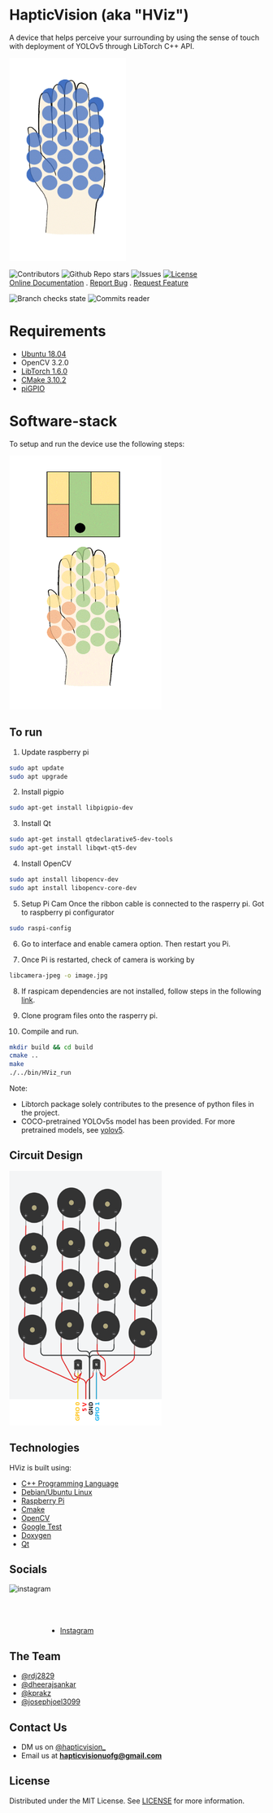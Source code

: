 # HapticVision (aka "HViz")
A device that helps perceive your surrounding by using the sense of touch with deployment of YOLOv5 through LibTorch C++ API.

<img src="https://github.com/Haptic-Vision/haptic_vision/blob/main/extras/Documentation/pulsating.gif" width="230" height="400">

![Contributors](https://img.shields.io/github/contributors/Haptic-Vision/haptic_vision?style=for-the-badge)
![Github Repo stars](https://img.shields.io/github/stars/Haptic-Vision/haptic_vision?style=for-the-badge)
![Issues](https://img.shields.io/github/issues-raw/Haptic-Vision/haptic_vision?style=for-the-badge)
[![License](https://img.shields.io/badge/license-MIT-green?style=for-the-badge)](https://github.com/Haptic-Vision/haptic_vision/blob/main/LICENSE)
 <br />
   <a href="https://haptic-vision.github.io/hviz.gihub.io/index.html">Online Documentation</a>
    .
   <a href="https://github.com/MataPOS/matapos/issues">Report Bug</a>
    .
   <a href="https://github.com/MataPOS/matapos/issues">Request Feature</a>
 <br />

 ![Branch checks state](https://img.shields.io/github/checks-status/Haptic-Vision/haptic_vision/main?style=flat-square)
![Commits reader](https://img.shields.io/github/commit-activity/m/Haptic-Vision/haptic_vision?style=flat-square)

# Requirements
- [Ubuntu 18.04](https://www.instructables.com/Install-Ubuntu-18044-LTS-on-Your-Raspberry-Pi-Boar/)
- OpenCV 3.2.0
- [LibTorch 1.6.0](https://download.pytorch.org/libtorch/nightly/cpu/libtorch-shared-with-deps-latest.zip)
- [CMake 3.10.2](https://askubuntu.com/questions/355565/how-do-i-install-the-latest-version-of-cmake-from-the-command-line)
- [piGPIO](https://abyz.me.uk/rpi/pigpio/download.html)

# Software-stack
To setup and run the device use the following steps:

<img src="https://github.com/Haptic-Vision/haptic_vision/blob/main/extras/Documentation/map_pulse.gif" width=300 height=500>

## To run
1. Update raspberry pi
```bash
sudo apt update
sudo apt upgrade
```
2. Install pigpio
```bash
sudo apt-get install libpigpio-dev
```

3. Install Qt
```bash
sudo apt-get install qtdeclarative5-dev-tools
sudo apt-get install libqwt-qt5-dev
```

4. Install OpenCV
```bash
sudo apt install libopencv-dev
sudo apt install libopencv-core-dev
```

5. Setup Pi Cam
Once the ribbon cable is connected to the rasperry pi. Got to raspberry pi configurator
```bash
sudo raspi-config
```
6. Go to interface and enable camera option. Then restart you Pi.

7. Once Pi is restarted, check of camera is working by
```bash
libcamera-jpeg -o image.jpg
```
8. If raspicam dependencies are not installed, follow steps in the following [link](https://github.com/cedricve/raspicam).

9. Clone program files onto the rasperry pi.

10. Compile and run.
```bash
mkdir build && cd build
cmake ..
make
./../bin/HViz_run
```

Note: 
- Libtorch package solely contributes to the presence of python files in the project.
- COCO-pretrained YOLOv5s model has been provided. For more pretrained models, see [yolov5](https://github.com/ultralytics/yolov5).

## Circuit Design

<img src="https://github.com/Haptic-Vision/haptic_vision/blob/main/extras/Electronics/elec.png" width=300 height=500>

## Technologies

HViz is built using:

- [C++ Programming Language](https://www.cplusplus.com/)
- [Debian/Ubuntu Linux](https://www.linux.org/)
- [Raspberry Pi](https://www.raspberrypi.org)
- [Cmake](https://cmake.org/)
- [OpenCV](https://opencv.org/)
- [Google Test](https://github.com/google/googletest)
- [Doxygen](https://www.doxygen.nl/index.html)
- [Qt](https://www.qt.io/)

## Socials
<a href="https://www.instagram.com/hapticvision_/" target="blank"><img align="left" src="https://upload.wikimedia.org/wikipedia/commons/thumb/e/e7/Instagram_logo_2016.svg/1024px-Instagram_logo_2016.svg.png" alt="instagram" height="100" width="100" /></a>
<br />
<br />
<br />
<br />
- [Instagram](https://www.instagram.com/hapticvision_/)

## The Team
- [@rdj2829](https://github.com/rdj2829)
- [@dheerajsankar](https://github.com/dheerajsankar)
- [@kprakz](https://github.com/kprakz)
- [@josephjoel3099](https://github.com/josephjoel3099)

## Contact Us
- DM us on [@hapticvision_](https://www.instagram.com/hapticvision_/)
- Email us at **hapticvisionuofg@gmail.com**

## License
Distributed under the MIT License. See [LICENSE](https://github.com/Haptic-Vision/haptic_vision/blob/main/LICENSE) for more information.
